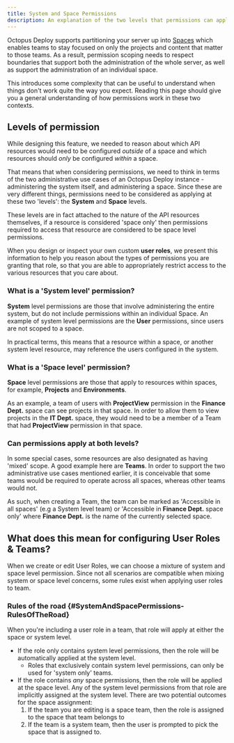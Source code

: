 ```yaml
---
title: System and Space Permissions
description: An explanation of the two levels that permissions can apply at, the Space and the System.
---
```


Octopus Deploy supports partitioning your server up into [Spaces](../spaces) which enables teams to stay focused on only the projects and content that matter to those teams. As a result, permission scoping needs to respect boundaries that support both the administration of the whole server, as well as support the administration of an individual space.

This introduces some complexity that can be useful to understand when things don't work quite the way you expect. Reading this page should give you a general understanding of how permissions work in these two contexts. 

## Levels of permission
While designing this feature, we needed to reason about which API resources would need to be configured _outside_ of a space and which resources should _only_ be configured _within_ a space. 

That means that when considering permissions, we need to think in terms of the two administrative use cases of an Octopus Deploy instance - administering the system itself, and administering a space. Since these are very different things, permissions need to be considered as applying at these two 'levels': the **System** and **Space** levels.  

These levels are in fact attached to the nature of the API resources themselves, if a resource is considered 'space only' then permissions required to access that resource are considered to be space level permissions.

When you design or inspect your own custom **user roles**, we present this information to help you reason about the types of permissions you are granting that role, so that you are able to appropriately restrict access to the various resources that you care about.

### What is a 'System level' permission?
**System** level permissions are those that involve administering the entire system, but do not include permissions within an individual Space. An example of system level permissions are the **User** permissions, since users are not scoped to a space.

In practical terms, this means that a resource within a space, or another system level resource, may reference the users configured in the system. 

### What is a 'Space level' permission?
**Space** level permissions are those that apply to resources within spaces, for example, **Projects** and **Environments**. 

As an example, a team of users with **ProjectView** permission in the **Finance Dept.** space can see projects in that space. In order to allow them to view projects in the **IT Dept.** space, they would need to be a member of a Team that had **ProjectView** permission in that space.  

### Can permissions apply at both levels?
In some special cases, some resources are also designated as having 'mixed' scope. A good example here are **Teams**. In order to support the two administrative use cases mentioned earlier, it is conceivable that some teams would be required to operate across all spaces, whereas other teams would not.

As such, when creating a Team, the team can be marked as 'Accessible in all spaces' (e.g a System level team) or 'Accessible in **Finance Dept.** space only' where **Finance Dept.** is the name of the currently selected space. 

## What does this mean for configuring User Roles & Teams?
When we create or edit User Roles, we can choose a mixture of system and space level permission. Since not all scenarios are compatible when mixing system or space level concerns, some rules exist when applying user roles to team.
 
### Rules of the road {#SystemAndSpacePermissions-RulesOfTheRoad}
When you're including a user role in a team, that role will apply at either the space or system level. 
- If the role only contains system level permissions, then the role will be automatically applied at the system level.
    - Roles that exclusively contain system level permissions, can only be used for 'system only' teams.
- If the role contains *any* space permissions, then the role will be applied at the space level. Any of the system level permissions from that role are implicitly assigned at the system level. There are two potential outcomes for the space assignment:
    1) If the team you are editing is a space team, then the role is assigned to the space that team belongs to
    2) If the team is a system team, then the user is prompted to pick the space that is assigned to.
 
